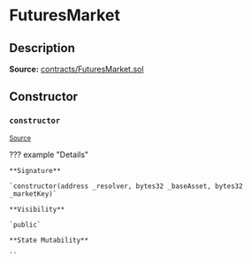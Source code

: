 # FuturesMarket

## Description

**Source:** [contracts/FuturesMarket.sol](https://github.com/Synthetixio/synthetix/tree/v2.84.2-alpha/contracts/FuturesMarket.sol)

## Constructor

### `constructor`

<sub>[Source](https://github.com/Synthetixio/synthetix/tree/v2.84.2-alpha/contracts/FuturesMarket.sol#L59)</sub>

??? example "Details"

    **Signature**

    `constructor(address _resolver, bytes32 _baseAsset, bytes32 _marketKey)`

    **Visibility**

    `public`

    **State Mutability**

    ``
